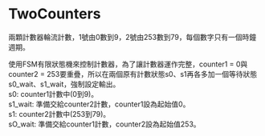 # TwoCounters
兩顆計數器輪流計數，1號由0數到9，2號由253數到79，每個數字只有一個時鐘週期。

使用FSM有限狀態機來控制計數器，為了讓計數器運作完整，counter1 = 0與counter2 = 253要重疊，所以在兩個原有計數狀態s0、s1再各多加一個等待狀態s0_wait、s1_wait，強制設定輸出。  
s0: counter1計數中(0到9)。  
s1_wait: 準備交給counter2計數，counter1設為起始值0。  
s1: counter2計數中(253到79)。  
sO_wait: 準備交給counter1計數，counter2設為起始值253。  
